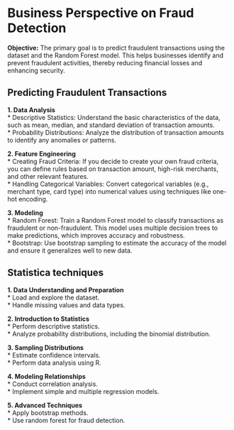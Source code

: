 # Business Perspective on Fraud Detection   
**Objective:** The primary goal is to predict fraudulent transactions using the dataset and the Random Forest model. This helps businesses identify and prevent fraudulent activities, thereby reducing financial losses and enhancing security.    

## Predicting Fraudulent Transactions   
**1. Data Analysis**    
    *   Descriptive Statistics: Understand the basic characteristics of the data, such as mean, median, and standard deviation of transaction amounts.      
    *   Probability Distributions: Analyze the distribution of transaction amounts to identify any anomalies or patterns.   

**2. Feature Engineering**      
    *   Creating Fraud Criteria: If you decide to create your own fraud criteria, you can define rules based on transaction amount, high-risk merchants, and other relevant features.   
    *   Handling Categorical Variables: Convert categorical variables (e.g., merchant type, card type) into numerical values using techniques like one-hot encoding.            

**3. Modeling**     
    *   Random Forest: Train a Random Forest model to classify transactions as fraudulent or non-fraudulent. This model uses multiple decision trees to make predictions, which improves accuracy and robustness.           
    *   Bootstrap: Use bootstrap sampling to estimate the accuracy of the model and ensure it generalizes well to new data.         

## Statistica techniques
**1. Data Understanding and Preparation**               
    *   Load and explore the dataset.         
    *   Handle missing values and data types.   

**2. Introduction to Statistics**           
    *   Perform descriptive statistics.           
    *   Analyze probability distributions, including the binomial distribution.     

**3. Sampling Distributions**           
    *   Estimate confidence intervals.                    
    *   Perform data analysis using R.            

**4. Modeling Relationships**               
    *   Conduct correlation analysis.         
    *   Implement simple and multiple regression models.   

**5. Advanced Techniques**          
    *   Apply bootstrap methods.          
    *   Use random forest for fraud detection.            